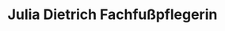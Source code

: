 ---
title: "Julia Dietrich Fachfußpflegerin"
url: /euskirchen/julia-dietrich-fachfusspflegerin/
shop: Kosmetik
---